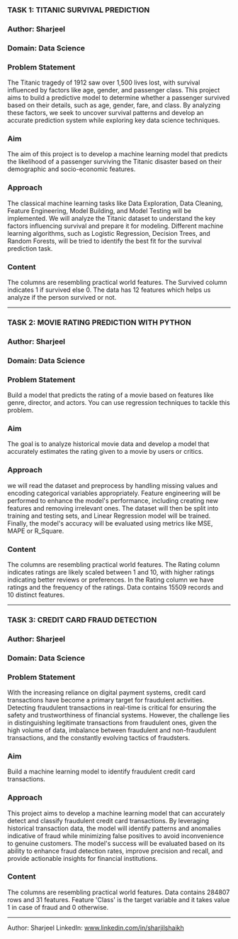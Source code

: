 ### TASK 1: TITANIC SURVIVAL PREDICTION
### Author: Sharjeel
### Domain: Data Science


### Problem Statement

The Titanic tragedy of 1912 saw over 1,500 lives lost, with survival influenced by factors like age, gender, and passenger class. This project aims to build a predictive model to determine whether a passenger survived based on their details, such as age, gender, fare, and class. By analyzing these factors, we seek to uncover survival patterns and develop an accurate prediction system while exploring key data science techniques.

### Aim

The aim of this project is to develop a machine learning model that predicts the likelihood of a passenger surviving the Titanic disaster based on their demographic and socio-economic features.

### Approach

The classical machine learning tasks like Data Exploration, Data Cleaning, Feature Engineering, Model Building, and Model Testing will be implemented. We will analyze the Titanic dataset to understand the key factors influencing survival and prepare it for modeling. Different machine learning algorithms, such as Logistic Regression, Decision Trees, and Random Forests, will be tried to identify the best fit for the survival prediction task.

### Content

The columns are resembling practical world features. The Survived column indicates 1 if survived else 0. The data has 12 features which helps us analyze if the person survived or not.


---------------------------------------------------------------------------

### TASK 2: MOVIE RATING PREDICTION WITH PYTHON
### Author: Sharjeel
### Domain: Data Science


### Problem Statement

Build a model that predicts the rating of a movie based on features like genre, director, and actors. You can use regression techniques to tackle this problem.

### Aim

The goal is to analyze historical movie data and develop a model that accurately estimates the rating given to a movie by users or critics.

### Approach

we will read the dataset and preprocess by handling missing values and encoding categorical variables appropriately. Feature engineering will be performed to enhance the model's performance, including creating new features and removing irrelevant ones. The dataset will then be split into training and testing sets, and Linear Regression model will be trained. Finally, the model's accuracy will be evaluated using metrics like MSE, MAPE or R_Square.

### Content

The columns are resembling practical world features. The Rating column indicates ratings are likely scaled between 1 and 10, with higher ratings indicating better reviews or preferences. In the Rating column we have ratings and the frequency of the ratings. Data contains 15509 records and 10 distinct features.

------------------------------------------------------------------------------

### TASK 3: CREDIT CARD FRAUD DETECTION
### Author: Sharjeel
### Domain: Data Science

### Problem Statement

With the increasing reliance on digital payment systems, credit card transactions have become a primary target for fraudulent activities. Detecting fraudulent transactions in real-time is critical for ensuring the safety and trustworthiness of financial systems. However, the challenge lies in distinguishing legitimate transactions from fraudulent ones, given the high volume of data, imbalance between fraudulent and non-fraudulent transactions, and the constantly evolving tactics of fraudsters.

### Aim

Build a machine learning model to identify fraudulent credit card transactions.

### Approach

This project aims to develop a machine learning model that can accurately detect and classify fraudulent credit card transactions. By leveraging historical transaction data, the model will identify patterns and anomalies indicative of fraud while minimizing false positives to avoid inconvenience to genuine customers. The model's success will be evaluated based on its ability to enhance fraud detection rates, improve precision and recall, and provide actionable insights for financial institutions.

### Content
The columns are resembling practical world features. Data contains 284807 rows and 31 features. Feature 'Class' is the target variable and it takes value 1 in case of fraud and 0 otherwise.

---------------------------------------------------------------------------------

Author: Sharjeel
LinkedIn: www.linkedin.com/in/sharjilshaikh
